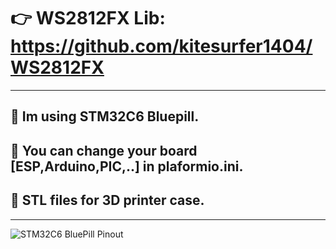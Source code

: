 # 👉 WS2812FX Lib: https://github.com/kitesurfer1404/WS2812FX  
***
## 🐣 Im using STM32C6 Bluepill.  
## 🐣 You can change your board [ESP,Arduino,PIC,..] in plaformio.ini.  
## 🐣 STL files for 3D printer case. 
***
![STM32C6 BluePill Pinout](https://mischianti.org/wp-content/uploads/2022/02/Pinout-STM32-STM32F1-STM32F103-STM32F103C6-STM32F103C6T6-low-resolution.jpg)


